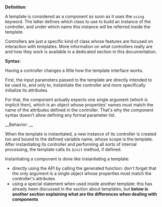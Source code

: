 __Definition__:

A template is considered as a component as soon as it uses the `using` keyword. The latter defines which class to use to build an instance of the controller, and under which name this instance will be referred inside the template.

Controllers are just a specific kind of class whose features are focused on interaction with templates. More information on what controllers really are and how they work is available in a dedicated section in this documentation.

__Syntax__:

Having a controller changes a little how the template interface works.

First, the input parameters passed to the template are directly intended to be used to, and only to, instantiate the controller and more specifically initialize its attributes.

For that, the component actually expects one single argument (which is implicit then), which is an object whose properties' names must match the name of the attributes defined in the controller. That's why the component syntax doesn't allow defining any formal parameter list.

__Behavior: __

When the template is instantiated, a new instance of its controller is created too and bound to the defined variable name, whose scope is the template. After instantiating its controller and performing all sorts of internal processing, the template calls its `$init` method, if defined.

Instantiating a component is done like instantiating a template:

* directly using the API by calling the generated function: don't forget that the only argument is a single object whose properties must match the controller's attributes
* using a special statement when used inside another template: this has already been discussed in the section about templates, but __below is another section explaining what are the differences when dealing with components__
